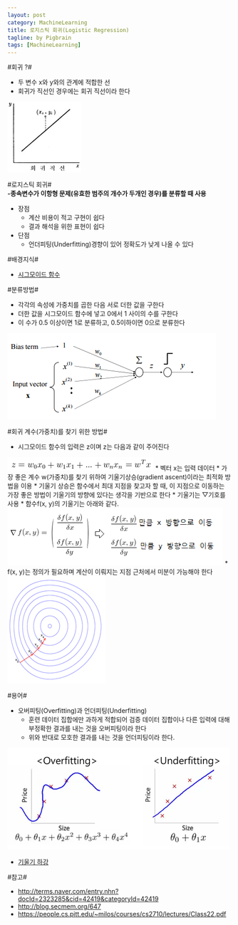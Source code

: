 ```yaml
---
layout: post
category: MachineLearning
title: 로지스틱 회귀(Logistic Regression)
tagline: by Pigbrain
tags: [MachineLearning]
---
```


<!--more-->

#회귀 ?#
* 두 변수 x와 y와의 관계에 적합한 선
* 회귀가 직선인 경우에는 회귀 직선이라 한다
<img src="/assets/themes/Snail/img/LogisticRegression/regression.png" alt="">  

#로지스틱 회귀#   
**-종속변수가 이항형 문제(유효한 범주의 개수가 두개인 경우)를 분류할 때 사용**

* 장점
	* 계산 비용이 적고 구현이 쉽다
	* 결과 해석을 위한 표현이 쉽다
* 단점
	* 언더피팅(Underfitting)경향이 있어 정확도가 낮게 나올 수 있다 

#배경지식#
* [시그모이드 함수](http://pigbrain.github.io/math/2015/07/10/SigmoidFunction_on_Math/)
  

#분류방법#
 * 각각의 속성에 가중치를 곱한 다음 서로 더한 값을 구한다
 * 더한 값을 시그모이드 함수에 넣고 0에서 1 사이의 수를 구한다
 * 이 수가 0.5 이상이면 1로 분류하고, 0.5이하이면 0으로 분류한다

<img src="/assets/themes/Snail/img/LogisticRegression/logistic_regression.png" alt="">  

#회귀 계수(가중치)를 찾기 위한 방법# 
* 시그모이드 함수의 입력은 z이며 z는 다음과 같이 주어진다
<img src="/assets/themes/Snail/img/LogisticRegression/input_z.png" alt=""> 	
	* 벡터 x는 입력 데이터
	* 가장 좋은 계수 w(가중치)를 찾기 위하여 기울기상승(gradient ascent)이라는 최적화 방법을 이용
* 기울기 상승은 함수에서 최대 지점을 찾고자 할 때, 이 지점으로 이동하는 가장 좋은 방법이 기울기의 방향에 있다는 생각을 기반으로 한다
	* 기울기는 ▽기호를 사용
	* 함수f(x, y)의 기울기는 아래와 같다.
<img src="/assets/themes/Snail/img/LogisticRegression/gradient.png" alt="">
	* f(x, y)는 정의가 필요하며 계산이 이뤄지는 지점 근처에서 미분이 가능해야 한다
<img src="/assets/themes/Snail/img/LogisticRegression/gradient_descent.png" alt="">


#용어#
* 오버피팅(Overfitting)과 언더피팅(Underfitting)
	* 훈련 데이터 집합에만 과하게 적합되어 검증 데이터 집합이나 다른 입력에 대해 부정확한 결과를 내는 것을 오버피팅이라 한다
	* 위와 반대로 모호한 결과를 내는 것을 언더피팅이라 한다.
<img src="/assets/themes/Snail/img/LogisticRegression/overfitting_underfitting.png" alt="">

* [기울기 하강](https://ko.wikipedia.org/wiki/%EA%B2%BD%EC%82%AC_%ED%95%98%EA%B0%95%EB%B2%95)

#참고#
* http://terms.naver.com/entry.nhn?docId=2323285&cid=42419&categoryId=42419
* http://blog.secmem.org/647
* https://people.cs.pitt.edu/~milos/courses/cs2710/lectures/Class22.pdf